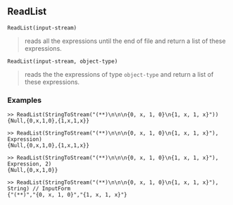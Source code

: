 ## ReadList

```
ReadList(input-stream)
```

> reads all the expressions until the end of file and return a list of these expressions.

```
ReadList(input-stream, object-type)
```

> reads the the expressions of type `object-type` and return a list of these expressions.

### Examples

``` 
>> ReadList(StringToStream("(**)\n\n\n{0, x, 1, 0}\n{1, x, 1, x}")) 
{Null,{0,x,1,0},{1,x,1,x}} 

>> ReadList(StringToStream("(**)\n\n\n{0, x, 1, 0}\n{1, x, 1, x}"), Expression) 
{Null,{0,x,1,0},{1,x,1,x}} 

>> ReadList(StringToStream("(**)\n\n\n{0, x, 1, 0}\n{1, x, 1, x}"), Expression, 2) 
{Null,{0,x,1,0}} 

>> ReadList(StringToStream("(**)\n\n\n{0, x, 1, 0}\n{1, x, 1, x}"), String) // InputForm 
{"(**)","{0, x, 1, 0}","{1, x, 1, x}"}
```
